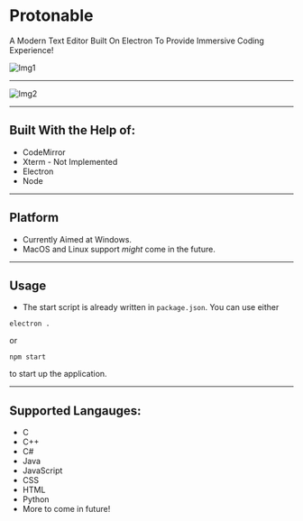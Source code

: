 # Protonable
A Modern Text Editor Built On Electron To Provide Immersive Coding Experience!

![Img1](https://github.com/Sid200/Protonable/blob/master/screenshots/1.PNG "Alpha Preview")

___

![Img2](https://github.com/Sid200/Protonable/blob/master/screenshots/2.PNG "Alpha Preview")
___
## Built With the Help of:
* CodeMirror
* Xterm - Not Implemented
* Electron
* Node
___
## Platform
* Currently Aimed at Windows.
* MacOS and Linux support _might_ come in the future.
___
## Usage
* The start script is already written in `package.json`. You can use either 
```
electron .
```
or 
```
npm start
```
to start up the application.
___

## Supported Langauges:
* C
* C++
* C#
* Java
* JavaScript
* CSS
* HTML
* Python
* More to come in future!

